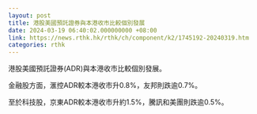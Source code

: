 ```yaml
---
layout: post
title: 港股美國預託證券與本港收市比較個別發展
date: 2024-03-19 06:40:02.000000000 +08:00
link: https://news.rthk.hk/rthk/ch/component/k2/1745192-20240319.htm
categories: rthk
---
```


港股美國預託證券(ADR)與本港收市比較個別發展。

金融股方面，滙控ADR較本港收市升0.8%，友邦則跌逾0.7%。

至於科技股，京東ADR較本港收市升約1.5%，騰訊和美團則跌逾0.5%。
